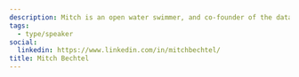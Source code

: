 ```yaml
---
description: Mitch is an open water swimmer, and co-founder of the data and web app platform that OpenWaterData.com is built on.
tags:
  - type/speaker
social:
  linkedin: https://www.linkedin.com/in/mitchbechtel/
title: Mitch Bechtel
---
```

